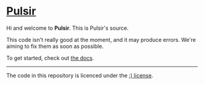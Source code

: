 # [Pulsir](http://pulsir.eu)

Hi and welcome to **Pulsir**. This is Pulsir's source.

This code isn't really good at the moment, and it may produce errors. We're aiming to fix them as soon as possible.

To get started, check out [the docs](http://docs.pulsir.eu/).

-----

The code in this repository is licenced under the [:) license](http://license.visualidiot.com).
